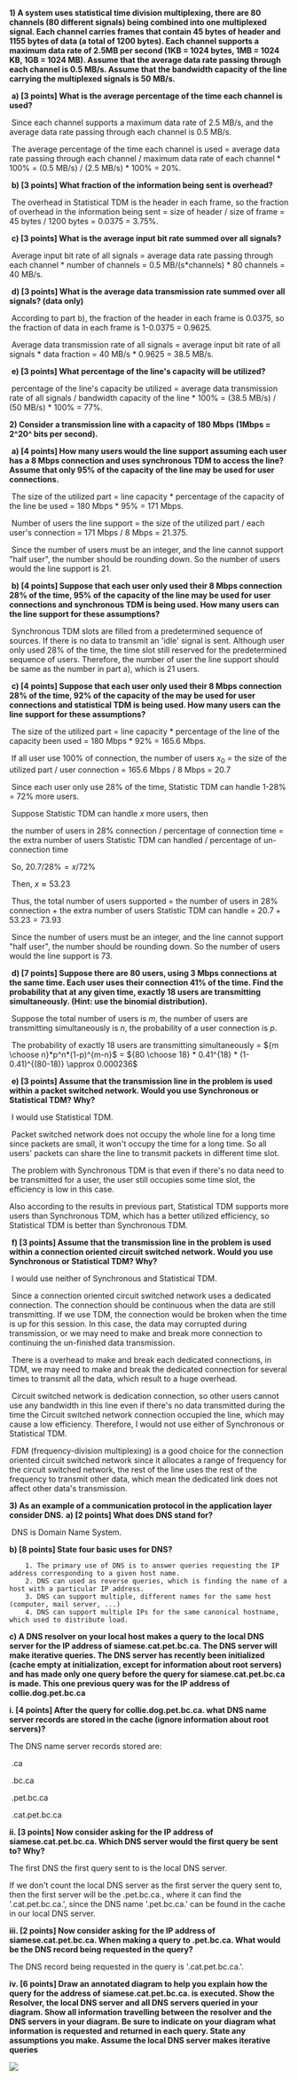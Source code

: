 **1) A system uses statistical time division multiplexing, there are 80 channels (80 different signals) being combined into one multiplexed signal. Each channel carries frames that contain 45 bytes of header and 1155 bytes of data (a total of 1200 bytes). Each channel supports a maximum data rate of 2.5MB per second (1KB = 1024 bytes, 1MB = 1024 KB, 1GB = 1024 MB). Assume that the average data rate passing through each channel is 0.5 MB/s. Assume that the bandwidth capacity of the line carrying the multiplexed signals is 50 MB/s.** 

​	**a) [3 points] What is the average percentage of the time each channel is used?**

​		Since each channel supports a maximum data rate of 2.5 MB/s, and the average data rate passing through each channel is 0.5 MB/s. 

​		The average percentage of the time each channel is used = average data rate passing through each channel / maximum data rate of each channel * 100% = (0.5 MB/s) / (2.5 MB/s) * 100% = 20%.

​	**b) [3 points] What fraction of the information being sent is overhead?**

​		The overhead in Statistical TDM is the header in each frame, so the fraction of overhead in the information being sent = size of header / size of frame = 45 bytes / 1200 bytes = 0.0375 = 3.75%.

​	**c) [3 points] What is the average input bit rate summed over all signals?**

​		Average input bit rate of all signals = average data rate passing through each channel * number of channels = 0.5 MB/(s*channels) * 80 channels = 40 MB/s.

​	**d) [3 points] What is the average data transmission rate summed over all signals? (data only)**

​		According to part b), the fraction of the header in each frame is 0.0375, so the fraction of data in each frame is 1-0.0375 = 0.9625.

​		Average data transmission rate of all signals = average input bit rate of all signals * data fraction = 40 MB/s * 0.9625 = 38.5 MB/s.

​	**e) [3 points] What percentage of the line's capacity will be utilized?**

​		percentage of the line's capacity be utilized = average data transmission rate of all signals / bandwidth capacity of the line * 100% = (38.5 MB/s) / (50 MB/s) * 100% = 77%.

**2) Consider a transmission line with a capacity of 180 Mbps (1Mbps = 2^20^ bits per second).**

​	**a) [4 points] How many users would the line support assuming each user has a 8 Mbps connection and uses synchronous TDM to access the line? Assume that only 95% of the capacity of the line may be used for user connections.**

​	The size of the utilized part = line capacity * percentage of the capacity of the line be used = 180 Mbps * 95% = 171 Mbps.

​	Number of users the line support = the size of the utilized part / each user's connection = 171 Mbps / 8 Mbps = 21.375. 

​	Since the number of users must be an integer, and the line cannot support "half user", the number should be rounding down. So the number of users would the line support is 21. 

​	**b) [4 points] Suppose that each user only used their 8 Mbps connection 28% of the time, 95% of the capacity of the line may be used for user connections and synchronous TDM is being used. How many users can the line support for these assumptions?**

​	Synchronous TDM slots are filled from a predetermined sequence of sources. If there is no data to transmit an 'idle' signal is sent. Although user only used 28% of the time, the time slot still reserved for the predetermined sequence of users. Therefore, the number of user the line support should be same as the number in part a), which is 21 users.

​	**c) [4 points] Suppose that each user only used their 8 Mbps connection 28% of the time, 92% of the capacity of the may be used for user connections and statistical TDM is being used. How many users can the line support for these assumptions?**

​	The size of the utilized part = line capacity * percentage of the line of the capacity been used = 180 Mbps * 92% = 165.6 Mbps.

​	If all user use 100% of connection, the number of users $x_0$ = the size of the utilized part / user connection = 165.6 Mbps / 8 Mbps = 20.7

​	Since each user only use 28% of the time, Statistic TDM can handle 1-28% = 72% more users. 

​	Suppose Statistic TDM can handle $x$ more users, then

​	the number of users in 28% connection / percentage of connection time = the extra number of users Statistic TDM can handled / percentage of un-connection time 

​	So, $20.7/28\% = x / 72\%$

​	Then, $x \approx 53.23$

​	Thus, the total number of users supported = the number of users in 28% connection + the extra number of users Statistic TDM can handle = $20.7 + 53.23 = 73.93$

​	Since the number of users must be an integer, and the line cannot support "half user", the number should be rounding down. So the number of users would the line support is 73.

​	**d) [7 points] Suppose there are 80 users, using 3 Mbps connections at the same time. Each user uses their connection 41% of the time. Find the probability that at any given time, exactly 18 users are transmitting simultaneously. (Hint: use the binomial distribution).**

​	Suppose the total number of users is $m$, the number of users are transmitting simultaneously is $n$, the probability of a user connection is $p$.

​	The probability of exactly 18 users are transmitting simultaneously = ${m \choose n}*p^n*(1-p)^{m-n}$ = ${80 \choose 18} * 0.41^{18} * (1-0.41)^{(80-18)} \approx 0.000236$ 

​	**e) [3 points] Assume that the transmission line in the problem is used within a packet switched network. Would you use Synchronous or Statistical TDM? Why?**

​	I would use Statistical TDM.

​	Packet switched network does not occupy the whole line for a long time since packets are small, it won't occupy the time for a long time. So all users' packets can share the line to transmit packets in different time slot. 

​	The problem with Synchronous TDM is that even if there's no data need to be transmitted for a user, the user still occupies some time slot, the efficiency is low in this case. 	

Also according to the results in previous part, Statistical TDM supports more users than Synchronous TDM, which has a better utilized efficiency, so Statistical TDM is better than Synchronous TDM.

​	**f) [3 points] Assume that the transmission line in the problem is used within a connection oriented circuit switched network. Would you use Synchronous or Statistical TDM? Why?**

​	I would use neither of Synchronous and Statistical TDM.

​	Since a connection oriented circuit switched network uses a dedicated connection. The connection should be continuous when the data are still transmitting. If we use TDM, the connection would be broken when the time is up for this session. In this case, the data may corrupted during transmission, or we may need to make and break more connection to continuing the un-finished data transmission. 

​	There is a overhead to make and break each dedicated connections, in TDM, we may need to make and break the dedicated connection for several times to transmit all the data, which result to a huge overhead. 

​	Circuit switched network is dedication connection, so other users cannot use any bandwidth in this line even if there's no data transmitted during the time the Circuit switched network connection occupied the line, which may cause a low efficiency.  Therefore, I would not use either of Synchronous or Statistical TDM.

​	FDM (frequency-division multiplexing) is a good choice for the connection oriented circuit switched network since it allocates a range of frequency for the circuit switched network, the rest of the line uses the rest of the frequency to transmit other data, which mean the dedicated link does not affect other data's transmission.



**3) As an example of a communication protocol in the application layer consider DNS.**
**a) [2 points] What does DNS stand for?**

​		DNS is Domain Name System.

**b) [8 points] State four basic uses for DNS?**

		1. The primary use of DNS is to answer queries requesting the IP address corresponding to a given host name.
  		2. DNS can used as reverse queries, which is finding the name of a host with a particular IP address. 
  		3. DNS can support multiple, different names for the same host (computer, mail server, ...)
  		4. DNS can support multiple IPs for the same canonical hostname, which used to distribute load. 

**c) A DNS resolver on your local host makes a query to the local DNS server for the IP address of siamese.cat.pet.bc.ca. The DNS server will make iterative queries. The DNS server has recently been initialized (cache empty at initialization, except for information about root servers) and has made only one query before the query for siamese.cat.pet.bc.ca is made. This one previous query was for the IP address of collie.dog.pet.bc.ca**

**i. [4 points] After the query for collie.dog.pet.bc.ca. what DNS name server records are stored in the cache (ignore information about root servers)?**

The DNS name server records stored are:

​	.ca

​	.bc.ca

​	.pet.bc.ca

​	.cat.pet.bc.ca

**ii. [3 points] Now consider asking for the IP address of siamese.cat.pet.bc.ca. Which DNS server would the first query be sent to? Why?**

The first DNS the first query sent to is the local DNS server. 

If we don't count the local DNS server as the first server the query sent to, then the first server will be the .pet.bc.ca., where it can find the '.cat.pet.bc.ca.', since the DNS name '.pet.bc.ca.' can be found in the cache in our local DNS server.

**iii. [2 points] Now consider asking for the IP address of siamese.cat.pet.bc.ca. When making a query to .pet.bc.ca. What would be the DNS record being requested in the query?**

The DNS record being requested in the query is '.cat.pet.bc.ca.'.

**iv. [6 points] Draw an annotated diagram to help you explain how the query for the address of siamese.cat.pet.bc.ca. is executed. Show the Resolver, the local DNS server and all DNS servers queried in your diagram. Show all information travelling between the resolver and the DNS servers in your diagram. Be sure to indicate on your diagram what information is requested and returned in each query. State any assumptions you make. Assume the local DNS server makes iterative queries**

<img src="aimg/1.6.png" />



​	